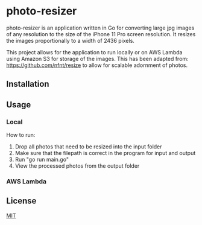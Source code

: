 # photo-resizer

photo-resizer is an application written in Go for converting large jpg images of any resolution to the size of the iPhone 11 Pro screen resolution. It resizes the images proportionally to a width of 2436 pixels.

This project allows for the application to run locally or on AWS Lambda using Amazon S3 for storage of the images. This has been adapted from: https://github.com/nfnt/resize to allow for scalable adornment of photos.


## Installation

## Usage

### Local
How to run:

1. Drop all photos that need to be resized into the input folder
2. Make sure that the filepath is correct in the program for input and output
3. Run "go run main.go"
4. View the processed photos from the output folder


### AWS Lambda



## License

[MIT](LICENSE)